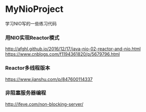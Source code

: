 # MyNioProject
学习NIO写的一些练习代码

### 用NIO实现Reactor模式
http://afghl.github.io/2016/12/17/java-nio-02-reactor-and-nio.html  
https://www.cnblogs.com/f1194361820/p/5679796.html  
### Reactor多线程版本
https://www.jianshu.com/p/847600114337

### 非阻塞服务器编程  
http://ifeve.com/non-blocking-server/
